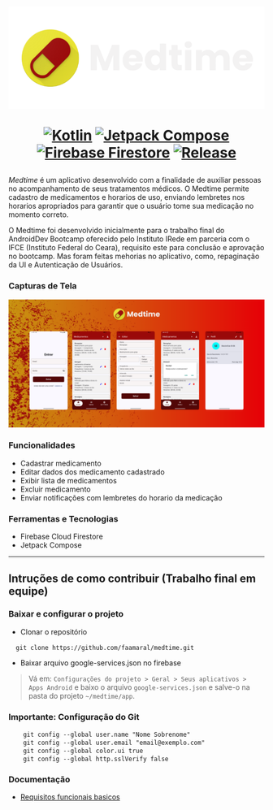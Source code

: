 <h1 align="center">
<img src="docs/images/medtime_logo-Photoroom.png">

[![Kotlin](https://img.shields.io/badge/Kotlin-1.9.0-purple?logo=kotlin)](https://kotlinlang.org/docs/getting-started.html)
[![Jetpack Compose](https://img.shields.io/badge/Jetpack_Compose-blue)](https://developer.android.com/compose)
[![Firebase Firestore](https://img.shields.io/badge/Firebase%20Firestore-25.1.1-orange?logo=firebase)](https://firebase.google.com/docs/firestore?hl=pt-br)
[![Release](https://img.shields.io/github/v/release/faamaral/medtime)](https://github.com/faamaral/medtime/releases)

</h1>

_Medtime_ é um aplicativo desenvolvido com a finalidade de auxiliar pessoas no acompanhamento de seus tratamentos médicos. O Medtime permite cadastro de medicamentos e horarios de uso, enviando lembretes nos horarios apropriados para garantir que o usuário tome sua medicação no momento correto.

O Medtime foi desenvolvido inicialmente para o trabalho final do AndroidDev Bootcamp oferecido pelo Instituto IRede em parceria com o IFCE (Instituto Federal do Ceara), requisito este para conclusão e aprovação no bootcamp. Mas foram feitas mehorias no aplicativo, como, repaginação da UI e Autenticação de Usuários.

### Capturas de Tela


<div>
  <img src="docs/images/Medtime.png" alt="allscreenshots" width="756">
</div>

[//]: # (<div style="display:flex; flex-direction: row; justify-content: space-evenly; margin-top: 20px;">)

[//]: # (  <img src="docs/images/nova_tela_inicial.png" alt="Home Screen" width="180">)

[//]: # (  <img src="docs/images/novo_cadastrar_medicamento.png" alt="Cadastrar Medicamento" width="180">)

[//]: # (  <img src="docs/images/novo_editar_medicamentos.png" alt="Editar Medicamento" width="180">)

[//]: # (  <img src="docs/images/novo_excluir_medicamento.png" alt="Excluir Medicamento" width="180">)

[//]: # (</div>)

### Funcionalidades

- Cadastrar medicamento
- Editar dados dos medicamento cadastrado
- Exibir lista de medicamentos
- Excluir medicamento
- Enviar notificações com lembretes do horario da medicação

### Ferramentas e Tecnologias

- Firebase Cloud Firestore
- Jetpack Compose


___

## Intruções de como contribuir (Trabalho final em equipe)

### Baixar e configurar o projeto

- Clonar o repositório
  
```shell
  git clone https://github.com/faamaral/medtime.git
```

- Baixar arquivo google-services.json no firebase

> Vá em: `Configurações do projeto > Geral > Seus aplicativos > Apps Android` e baixo o arquivo `google-services.json` e salve-o na pasta do projeto `~/medtime/app`.

### Importante: Configuração do Git
    
```shell
    git config --global user.name "Nome Sobrenome"
    git config --global user.email "email@exemplo.com"
    git config --global color.ui true
    git config --global http.sslVerify false
```

### Documentação

- [Requisitos funcionais basicos](/docs/planning/reqs.md)


